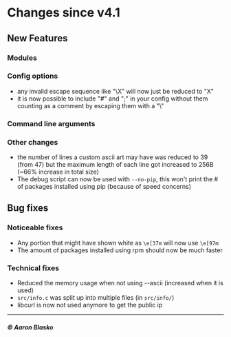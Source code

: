 # Changes since v4.1

## New Features

### Modules

### Config options
* any invalid escape sequence like "\X" will now just be reduced to "X"
* it is now possible to include "#" and ";" in your config without them counting as a comment by escaping them with a "\\"

### Command line arguments

### Other changes
* the number of lines a custom ascii art may have was reduced to 39 (from 47) but the maximum length of each line got increased to 256B (~66% increase in total size)
* The debug script can now be used with `--no-pip`, this won't print the # of packages installed using pip (because of speed concerns)

## Bug fixes

### Noticeable fixes
* Any portion that might have shown white as `\e[37m` will now use `\e[97m`
* The amount of packages installed using rpm should now be much faster

### Technical fixes
* Reduced the memory usage when not using --ascii (increased when it is used)
* `src/info.c` was split up into multiple files (in `src/info/`)
* libcurl is now not used anymore to get the public ip

---

##### © Aaron Blasko
